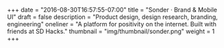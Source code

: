 +++
date = "2016-08-30T16:57:55-07:00"
title = "Sonder · Brand & Mobile UI"
draft = false
description = "Product design, design research, branding, engineering"
oneliner = "A platform for positivity on the internet. Built with friends at SD Hacks."
thumbnail = "img/thumbnail/sonder.png"
weight = 1
+++
